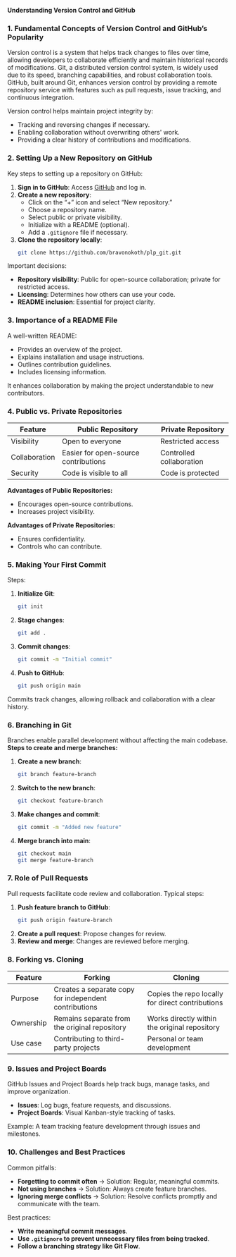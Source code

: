 **Understanding Version Control and GitHub**

### 1. Fundamental Concepts of Version Control and GitHub’s Popularity
Version control is a system that helps track changes to files over time, allowing developers to collaborate efficiently and maintain historical records of modifications. Git, a distributed version control system, is widely used due to its speed, branching capabilities, and robust collaboration tools. GitHub, built around Git, enhances version control by providing a remote repository service with features such as pull requests, issue tracking, and continuous integration.

Version control helps maintain project integrity by:
- Tracking and reversing changes if necessary.
- Enabling collaboration without overwriting others' work.
- Providing a clear history of contributions and modifications.

### 2. Setting Up a New Repository on GitHub
Key steps to setting up a repository on GitHub:
1. **Sign in to GitHub**: Access [GitHub](https://github.com/) and log in.
2. **Create a new repository**:
   - Click on the “+” icon and select “New repository.”
   - Choose a repository name.
   - Select public or private visibility.
   - Initialize with a README (optional).
   - Add a `.gitignore` file if necessary.
3. **Clone the repository locally**:
   ```sh
   git clone https://github.com/bravonokoth/plp_git.git
   ```

Important decisions:
- **Repository visibility**: Public for open-source collaboration; private for restricted access.
- **Licensing**: Determines how others can use your code.
- **README inclusion**: Essential for project clarity.

### 3. Importance of a README File
A well-written README:
- Provides an overview of the project.
- Explains installation and usage instructions.
- Outlines contribution guidelines.
- Includes licensing information.

It enhances collaboration by making the project understandable to new contributors.

### 4. Public vs. Private Repositories
| Feature       | Public Repository | Private Repository |
|--------------|------------------|------------------|
| Visibility   | Open to everyone | Restricted access |
| Collaboration | Easier for open-source contributions | Controlled collaboration |
| Security     | Code is visible to all | Code is protected |

**Advantages of Public Repositories:**
- Encourages open-source contributions.
- Increases project visibility.

**Advantages of Private Repositories:**
- Ensures confidentiality.
- Controls who can contribute.

### 5. Making Your First Commit
Steps:
1. **Initialize Git**:
   ```sh
   git init
   ```
2. **Stage changes**:
   ```sh
   git add .
   ```
3. **Commit changes**:
   ```sh
   git commit -m "Initial commit"
   ```
4. **Push to GitHub**:
   ```sh
   git push origin main
   ```

Commits track changes, allowing rollback and collaboration with a clear history.

### 6. Branching in Git
Branches enable parallel development without affecting the main codebase.
**Steps to create and merge branches:**
1. **Create a new branch**:
   ```sh
   git branch feature-branch
   ```
2. **Switch to the new branch**:
   ```sh
   git checkout feature-branch
   ```
3. **Make changes and commit**:
   ```sh
   git commit -m "Added new feature"
   ```
4. **Merge branch into main**:
   ```sh
   git checkout main
   git merge feature-branch
   ```

### 7. Role of Pull Requests
Pull requests facilitate code review and collaboration.
Typical steps:
1. **Push feature branch to GitHub**:
   ```sh
   git push origin feature-branch
   ```
2. **Create a pull request**: Propose changes for review.
3. **Review and merge**: Changes are reviewed before merging.

### 8. Forking vs. Cloning
| Feature    | Forking | Cloning |
|-----------|--------|--------|
| Purpose   | Creates a separate copy for independent contributions | Copies the repo locally for direct contributions |
| Ownership | Remains separate from the original repository | Works directly within the original repository |
| Use case  | Contributing to third-party projects | Personal or team development |

### 9. Issues and Project Boards
GitHub Issues and Project Boards help track bugs, manage tasks, and improve organization.
- **Issues**: Log bugs, feature requests, and discussions.
- **Project Boards**: Visual Kanban-style tracking of tasks.

Example: A team tracking feature development through issues and milestones.

### 10. Challenges and Best Practices
Common pitfalls:
- **Forgetting to commit often** → Solution: Regular, meaningful commits.
- **Not using branches** → Solution: Always create feature branches.
- **Ignoring merge conflicts** → Solution: Resolve conflicts promptly and communicate with the team.

Best practices:
- **Write meaningful commit messages**.
- **Use `.gitignore` to prevent unnecessary files from being tracked**.
- **Follow a branching strategy like Git Flow**.

